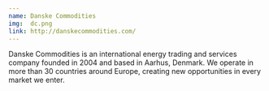 ```yaml
---
name: Danske Commodities
img:  dc.png
link: http://danskecommodities.com/
---
```

Danske Commodities is an international energy trading and services company founded in 2004 and based in Aarhus, Denmark. We operate in more than 30 countries around Europe, creating new opportunities in every market we enter.
